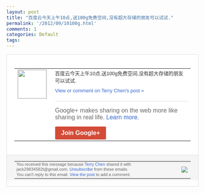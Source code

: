 ```yaml
---
layout: post
title: "百度云今天上午10点,送100g免费空间,没有超大存储的朋友可以试试."
permalink: '/2012/09/10100g.html'
comments: 1
categories: Default
tags: 
---
```

<div style="border:solid 1px #dfdfdf;color:#686868;font:13px Arial"><div style="background-color:#fff;padding:20px;"><table cellpadding="0" cellspacing="0"><tr><td style="padding-right:15px;vertical-align:top"><a href="https://plus.google.com/_/notifications/emlink?emrecipient=110200756825219614165&amp;emid=COCgtIGWmLICFWgBtAod9GAAAA&amp;path=%2F108643996575278738906&amp;dt=1346632774658&amp;uob=8"><img height="75" src="https://lh3.googleusercontent.com/-KKRGTyJ5Bl0/AAAAAAAAAAI/AAAAAAAAEEY/jllxqER5dCk/s75-c-k-a/photo.jpg" style="border:solid 1px #cccccc;" width="75"/></a></td><td style="width:578px;color:#333;font:13px Arial;vertical-align:top"><div style="padding-bottom:10px">百度云今天上午10点,送100g免费空间<wbr/>,没有超大存储的朋友可以试试.</div><a href="https://plus.google.com/_/notifications/emlink?emrecipient=110200756825219614165&amp;emid=COCgtIGWmLICFWgBtAod9GAAAA&amp;path=%2F108643996575278738906%2Fposts%2FA5qn6PBtmyx%3Fgpinv%3DAMIXal9W3SJURKt07JNpyuSxKSDIpbSW5uFTz5dFFNZ5imevJiswrhlM-INNHi4rTqt5KVSvIiIo2Cevi9T8-1mZ8fPgbMZL4VqdAPs02ShiBscn4xiQKmU&amp;dt=1346632774658&amp;uob=8" style="color:#3366CC;text-decoration:none">View or comment on Terry Chen's post »</a><div style="margin-top:20px;border-top:solid 1px #dfdfdf"><div style="padding:15px 0;color:#686868;font:16px Arial">Google+ makes sharing on the web more like sharing in real life. <a href="http://www.google.com/+/learnmore/" style="color:#3366CC;text-decoration:none">Learn more</a>.</div><a href="https://plus.google.com/_/notifications/emlink?emrecipient=110200756825219614165&amp;emid=COCgtIGWmLICFWgBtAod9GAAAA&amp;path=%2F%3Fgpinv%3DAMIXal9W3SJURKt07JNpyuSxKSDIpbSW5uFTz5dFFNZ5imevJiswrhlM-INNHi4rTqt5KVSvIiIo2Cevi9T8-1mZ8fPgbMZL4VqdAPs02ShiBscn4xiQKmU&amp;dt=1346632774658&amp;uob=8" style="display:inline-block;padding:7px 15px;background-color:#d44b38; color:#fff;font-size:16px; font-weight:bold;border-radius:2px;-webkit-border-radius:2px; -moz-border-radius:2px;border:solid 1px #c43b28; white-space:nowrap;text-decoration:none">Join Google+</a></div></td></tr></table></div><div style="border-top:solid 1px #dfdfdf;padding:0 20px; background-color:#f5f5f5"><table cellpadding="0" cellspacing="0" style="height:50px"><tbody><tr><td style="vertical-align:middle;width:100%; color:#636363;font:11px Arial; line-height:120%">You received this message because <a href="https://plus.google.com/_/notifications/emlink?emrecipient=110200756825219614165&amp;emid=COCgtIGWmLICFWgBtAod9GAAAA&amp;path=%2F108643996575278738906%3Fgpinv%3DAMIXal9W3SJURKt07JNpyuSxKSDIpbSW5uFTz5dFFNZ5imevJiswrhlM-INNHi4rTqt5KVSvIiIo2Cevi9T8-1mZ8fPgbMZL4VqdAPs02ShiBscn4xiQKmU&amp;dt=1346632774658&amp;uob=8" style="color:#3366CC;text-decoration:none">Terry Chen</a> shared it with jack29834582t@gmail.com. <a href="https://plus.google.com/_/notifications/emlink?emrecipient=110200756825219614165&amp;emid=COCgtIGWmLICFWgBtAod9GAAAA&amp;path=%2F_%2Fnonplus%2Femailsettings%3Fgpinv%3DAMIXal9W3SJURKt07JNpyuSxKSDIpbSW5uFTz5dFFNZ5imevJiswrhlM-INNHi4rTqt5KVSvIiIo2Cevi9T8-1mZ8fPgbMZL4VqdAPs02ShiBscn4xiQKmU%26est%3DADH5u8U4sSh1nBBdFvakTWrvqbqp5zJLvtxkx1mPyCl4gyiK1YVkA_sBw_6Nn3TJdUDdo0ujOdOxEaC8pjh2_vc88Dm_f4t2ZFN3YAMQ6VvCn0ZbkawBocG-N7DJ83Li7qnVNPm9U189VQshtJuyibck70JtrtTRlw&amp;dt=1346632774658&amp;uob=8" style="color:#3366CC;text-decoration:none">Unsubscribe</a> from these emails.<br/>You can't reply to this email. <a href="https://plus.google.com/_/notifications/emlink?emrecipient=110200756825219614165&amp;emid=COCgtIGWmLICFWgBtAod9GAAAA&amp;path=%2F108643996575278738906%2Fposts%2FA5qn6PBtmyx%3Fgpinv%3DAMIXal9W3SJURKt07JNpyuSxKSDIpbSW5uFTz5dFFNZ5imevJiswrhlM-INNHi4rTqt5KVSvIiIo2Cevi9T8-1mZ8fPgbMZL4VqdAPs02ShiBscn4xiQKmU&amp;dt=1346632774658&amp;uob=8" style="color:#3366CC;text-decoration:none">View the post</a> to add a comment.<br/></td><td><img src="https://ssl.gstatic.com/s2/oz/images/notifications/logo/google-plus-6617a72bb36cc548861652780c9e6ff1.png"/></td></tr></tbody></table></div></div>